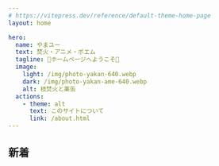 ```yaml
---
# https://vitepress.dev/reference/default-theme-home-page
layout: home

hero:
  name: やまユー
  text: 焚火・アニメ・ポエム
  tagline: 🍉ホームページへようこそ🍑
  image:
    light: /img/photo-yakan-640.webp
    dark: /img/photo-yakan-ame-640.webp
    alt: 枝焚火と薬缶
  actions:
    - theme: alt
      text: このサイトについて
      link: /about.html
---
```


## 新着

<PostsList :posts="posts" />

<script setup lang="ts">
import { data } from './index.data'
import { useData } from 'vitepress'
import { computed } from 'vue'
import PostsList from './.vitepress/posts-list.vue'
import { sortPosts } from './utils'
const { frontmatter } = useData()
const MAX_POSTS = 20
const posts = computed(() => {
  const all = sortPosts(data, frontmatter)
  return all.filter(post => {
    return !post.url.endsWith('/') 
  }).slice(0, MAX_POSTS)
})
</script>
